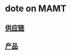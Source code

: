 <!--
 * @Author: Hivan Du
 * @mail: doo@hivan.me
 * @LastEditors: Hivan Du
 * @LastEditTime: 2023-07-15 02:03:41
-->
# dote on MAMT



## [供应链](./SupplyChain/)

## [产品](./product/)

